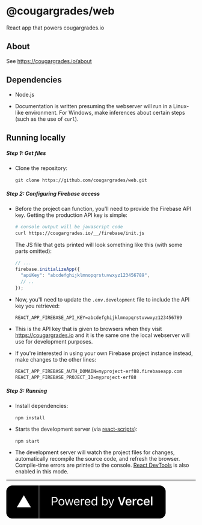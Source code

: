 # @cougargrades/web
React app that powers cougargrades.io

## About
See https://cougargrades.io/about

## Dependencies
- Node.js

- Documentation is written presuming the webserver will run in a Linux-like environment. For Windows, make inferences about certain steps (such as the use of `curl`).

## Running locally

##### Step 1: Get files

- Clone the repository:

    `git clone https://github.com/cougargrades/web.git`

##### Step 2: Configuring Firebase access
- Before the project can function, you'll need to provide the Firebase API key. Getting the production API key is simple:
    ```bash
    # console output will be javascript code
    curl https://cougargrades.io/__/firebase/init.js
    ```

    The JS file that gets printed will look something like this (with some parts omitted):
    ```javascript
    // ...
    firebase.initializeApp({
      "apiKey": "abcdefghijklmnopqrstuvwxyz123456789",
      // ..
    });
    ```

- Now, you'll need to update the `.env.development` file to include the API key you retrieved:
    ```env
    REACT_APP_FIREBASE_API_KEY=abcdefghijklmnopqrstuvwxyz123456789
    ```
- This is the API key that is given to browsers when they visit https://cougargrades.io and it is the same one the local webserver will use for development purposes.
- If you're interested in using your own Firebase project instance instead, make changes to the other lines:

    ```env
    REACT_APP_FIREBASE_AUTH_DOMAIN=myproject-erf88.firebaseapp.com
    REACT_APP_FIREBASE_PROJECT_ID=myproject-erf88
    ```

##### Step 3: Running
- Install dependencies: 
    
    `npm install`
- Starts the development server (via [react-scripts](https://github.com/facebook/create-react-app)):
    
    `npm start`

- The development server will watch the project files for changes, automatically recompile the source code, and refresh the browser. Compile-time errors are printed to the console. [React DevTools](https://reactjs.org/blog/2019/08/15/new-react-devtools.html) is also enabled in this mode.

---

[![Powered by Vercel](public/powered-by-vercel.svg)](https://vercel.com/?utm_source=cougargrades&utm_campaign=oss)